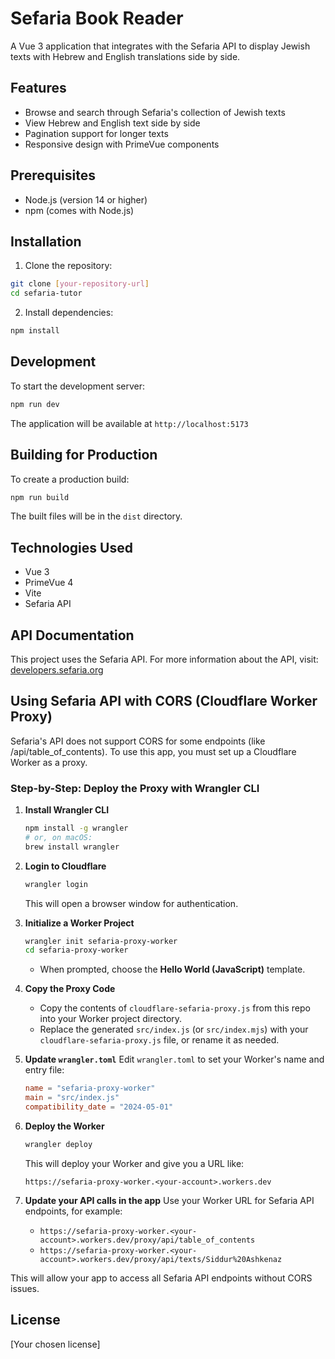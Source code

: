 # Sefaria Book Reader

A Vue 3 application that integrates with the Sefaria API to display Jewish texts with Hebrew and English translations side by side.

## Features

- Browse and search through Sefaria's collection of Jewish texts
- View Hebrew and English text side by side
- Pagination support for longer texts
- Responsive design with PrimeVue components

## Prerequisites

- Node.js (version 14 or higher)
- npm (comes with Node.js)

## Installation

1. Clone the repository:
```bash
git clone [your-repository-url]
cd sefaria-tutor
```

2. Install dependencies:
```bash
npm install
```

## Development

To start the development server:

```bash
npm run dev
```

The application will be available at `http://localhost:5173`

## Building for Production

To create a production build:

```bash
npm run build
```

The built files will be in the `dist` directory.

## Technologies Used

- Vue 3
- PrimeVue 4
- Vite
- Sefaria API

## API Documentation

This project uses the Sefaria API. For more information about the API, visit:
[developers.sefaria.org](https://developers.sefaria.org/)

## Using Sefaria API with CORS (Cloudflare Worker Proxy)

Sefaria's API does not support CORS for some endpoints (like /api/table_of_contents). To use this app, you must set up a Cloudflare Worker as a proxy.

### Step-by-Step: Deploy the Proxy with Wrangler CLI

1. **Install Wrangler CLI**
   ```bash
   npm install -g wrangler
   # or, on macOS:
   brew install wrangler
   ```

2. **Login to Cloudflare**
   ```bash
   wrangler login
   ```
   This will open a browser window for authentication.

3. **Initialize a Worker Project**
   ```bash
   wrangler init sefaria-proxy-worker
   cd sefaria-proxy-worker
   ```
   - When prompted, choose the **Hello World (JavaScript)** template.

4. **Copy the Proxy Code**
   - Copy the contents of `cloudflare-sefaria-proxy.js` from this repo into your Worker project directory.
   - Replace the generated `src/index.js` (or `src/index.mjs`) with your `cloudflare-sefaria-proxy.js` file, or rename it as needed.

5. **Update `wrangler.toml`**
   Edit `wrangler.toml` to set your Worker's name and entry file:
   ```toml
   name = "sefaria-proxy-worker"
   main = "src/index.js"
   compatibility_date = "2024-05-01"
   ```

6. **Deploy the Worker**
   ```bash
   wrangler deploy
   ```
   This will deploy your Worker and give you a URL like:
   ```
   https://sefaria-proxy-worker.<your-account>.workers.dev
   ```

7. **Update your API calls in the app**
   Use your Worker URL for Sefaria API endpoints, for example:
   - `https://sefaria-proxy-worker.<your-account>.workers.dev/proxy/api/table_of_contents`
   - `https://sefaria-proxy-worker.<your-account>.workers.dev/proxy/api/texts/Siddur%20Ashkenaz`

This will allow your app to access all Sefaria API endpoints without CORS issues.

## License

[Your chosen license] 